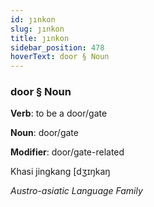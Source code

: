 ```yaml
---
id: ȷınkon
slug: ȷınkon
title: ȷınkon
sidebar_position: 478
hoverText: door § Noun
---
```


### door § Noun

**Verb**: to be a door/gate

**Noun**: door/gate

**Modifier**: door/gate-related

Khasi jingkang [dʒɪŋkaŋ

*Austro-asiatic Language Family*